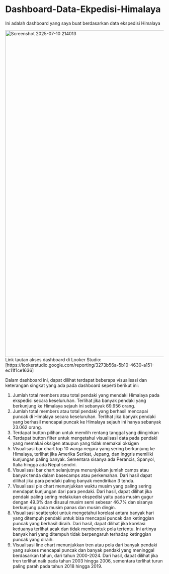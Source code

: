 # Dashboard-Data-Ekpedisi-Himalaya
Ini adalah dashboard yang saya buat berdasarkan data ekspedisi Himalaya

<img width="1434" height="1039" alt="Screenshot 2025-07-10 214013" src="https://github.com/user-attachments/assets/b4db50df-5361-4dd1-8872-5ca258a1a871" />
Link tautan akses dashboard di Looker Studio: [https://lookerstudio.google.com/reporting/3273b56a-5b10-4630-a151-ec11f1ce1636]

Dalam dashboard ini, dapat dilihat terdapat beberapa visualisasi dan keterangan singkat yang ada pada dashboard seperti berikut ini:
1. Jumlah total members atau total pendaki yang mendaki Himalaya pada ekspedisi secara keseluruhan. Terlihat jika banyak pendaki yang berkunjung ke Himalaya sejauh ini sebanyak 69.956 orang.
2. Jumlah total members atau total pendaki yang berhasil mencapai puncak di Himalaya secara keseluruhan. Terlihat jika banyak pendaki yang berhasil mencapai puncak ke Himalaya sejauh ini hanya sebanyak 23.062 orang.
3. Terdapat button pilihan untuk memilih rentang tanggal yang diinginkan
4. Terdapat button filter untuk mengetahui visualisasi data pada pendaki yang memakai oksigen ataupun yang tidak memakai oksigen
5. Visualisasi bar chart top 10 warga negara yang sering berkunjung ke Himalaya, terlihat jika Amerika Serikat, Jepang, dan Inggris memiliki kunjungan paling banyak. Sementara sisanya ada Perancis, Spanyol, Italia hingga ada Nepal sendiri.
6. Visualisasi bar chart selanjutnya menunjukkan jumlah camps atau banyak tenda dalam basecamps atau perkemahan. Dari hasil dapat dilihat jika para pendaki paling banyak mendirikan 3 tenda.
7. Visualisasi pie chart menunjukkan waktu musim yang paling sering mendapat kunjungan dari para pendaki. Dari hasil, dapat dilihat jika pendaki paling sering melakukan ekspedisi yaitu pada musim gugur dengan 49.3% dan disusul musim semi sebesar 46.7% dan sisanya berkunjung pada musim panas dan musim dingin.
8. Visualisasi scatterplot untuk mengetahui korelasi antara banyak hari yang ditempuh pendaki untuk bisa mencapai puncak dan ketinggian puncak yang berhasil diraih. Dari hasil, dapat dilihat jika korelasi keduanya terlihat acak dan tidak membentuk pola tertentu. Ini artinya banyak hari yang ditempuh tidak berpengaruh terhadap ketinggian puncak yang diraih.
9. Visualisasi line chart menunjukkan tren atau pola dari banyak pendaki yang sukses mencapai puncak dan banyak pendaki yang meninggal berdasarkan tahun, dari tahun 2000-2024. Dari hasil, dapat dilihat jika tren terlihat naik pada tahun 2003 hingga 2006, sementara terlihat turun paling parah pada tahun 2018 hingga 2019.
